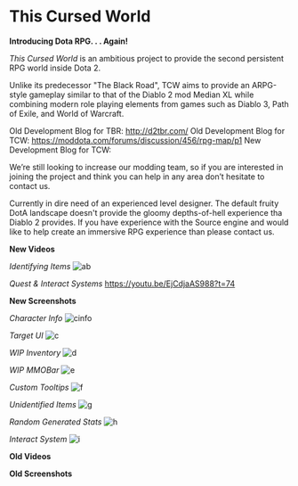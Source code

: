 This Cursed World
====
**Introducing Dota RPG. . . Again!**

*This Cursed World* is an ambitious project to provide the second persistent RPG world inside Dota 2.

Unlike its predecessor "The Black Road", TCW aims to provide an ARPG-style gameplay similar to that of the Diablo 2 mod Median XL while combining modern role playing elements from games such as Diablo 3, Path of Exile, and World of Warcraft.

Old Development Blog for TBR: http://d2tbr.com/
Old Development Blog for TCW: https://moddota.com/forums/discussion/456/rpg-map/p1
New Development Blog for TCW:

We’re still looking to increase our modding team, so if you are interested in joining the project and think you can help in any area don’t hesitate to contact us.

Currently in dire need of an experienced level designer. The default fruity DotA landscape doesn't provide the gloomy depths-of-hell experience tha Diablo 2 provides. If you have experience with the Source engine and would like to help create an immersive RPG experience than please contact us.

**New Videos**

*Identifying Items*
![ab](https://www.youtube.com/watch?v=6X3f7o-3W4Q)

*Quest & Interact Systems*
https://youtu.be/EjCdjaAS988?t=74

**New Screenshots**

*Character Info*
![cinfo](http://i.imgur.com/DrlYT8s.jpg)

*Target UI*
![c](http://i.imgur.com/6Xr3TM3.jpg)

*WIP Inventory*
![d](http://i.imgur.com/D1YyQZI.jpg)

*WIP MMOBar*
![e](http://i.imgur.com/SOvVqen.jpg)

*Custom Tooltips*
![f](http://i.imgur.com/LkTEenr.jpg)

*Unidentified Items*
![g](http://i.imgur.com/GAqUxRv.jpg)

*Random Generated Stats*
![h](http://i.imgur.com/2MZrxXi.jpg)

*Interact System*
![i](http://i.imgur.com/npc3jEn.png?1)

**Old Videos**

**Old Screenshots**
